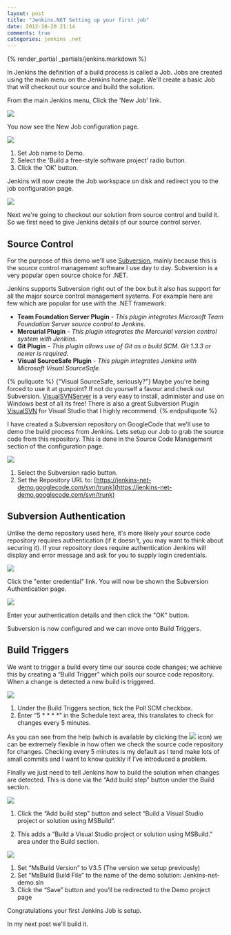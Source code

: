```yaml
---
layout: post
title: "Jenkins.NET Setting up your first job"
date: 2012-10-20 21:14
comments: true
categories: jenkins .net
---
```

{% render_partial _partials/jenkins.markdown %}

In Jenkins the definition of a build process is called a Job. Jobs are created
using the main menu on the Jenkins home page. We'll create a basic Job that
will checkout our source and build the solution.

From the main Jenkins menu, Click the 'New Job' link.

![](/images/jenkins-net/ch04/04-00-new-job.png)

You now see the New Job configuration page.

![](/images/jenkins-net/ch04/04-01-new-job-page.png)

1. Set Job name to Demo.
2. Select the 'Build a free-style software project' radio button.
3. Click the 'OK' button.

Jenkins will now create the Job workspace on disk and redirect you to the job
configuration page.

![](/images/jenkins-net/ch04/04-02-job-config.png)

Next we're going to checkout our solution from source control and build it.  So
we first need to give Jenkins details of our source control server.

## Source Control

For the purpose of this demo we'll use
[Subversion](http://subversion.apache.org/), mainly because this is the source
control management software I use day to day. Subversion is a very popular open
source choice for .NET.

Jenkins supports Subversion right out of the box but it also has support for
all the major source control management systems. For example here are few which
are popular for use with the .NET framework:


* **Team Foundation Server Plugin** - _This plugin integrates Microsoft Team
  Foundation Server source control to Jenkins._
* **Mercurial Plugin** - _This plugin integrates the Mercurial version control
  system with Jenkins._
* **Git Plugin** - _This plugin allows use of Git as a build SCM. Git 1.3.3 or
  newer is required._
* **Visual SourceSafe Plugin** - _This plugin integrates Jenkins with Microsoft
  Visual SourceSafe._

{% pullquote %}
{"Visual SourceSafe, seriously?"} Maybe you're being forced to use it at gunpoint? If not do yourself a favour
and check out Subversion.
[VisualSVNServer](http://www.visualsvn.com/server/download/) is a very easy to
install, administer and use on Windows best of all its free! There is also a
great Subversion Plugin
[VisualSVN](http://www.visualsvn.com/visualsvn/download/) for Visual Studio
that I highly recommend.
{% endpullquote %}

I have created a Subversion repository on GoogleCode that we'll use to demo the
build process from Jenkins. Lets setup our Job to grab the source code from
this repository. This is done in the Source Code Management section of the
configuration page.

![](/images/jenkins-net/ch04/04-03-source-code.png)

1. Select the Subversion radio button.
2. Set the Repository URL to: [https://jenkins-net-demo.googlecode.com/svn/trunk](https://jenkins-net-demo.googlecode.com/svn/trunk)

## Subversion Authentication

Unlike the demo repository used here, it's more likely your source code
repository requires authentication (if it doesn't, you may want to think about
securing it). If your repository does require authentication Jenkins will
display and error message and ask for you to supply login credentials.

![](/images/jenkins-net/ch04/04-04-subversion-authentication.png)

Click the "enter credential" link. You will now be shown the Subversion
Authentication page.

![](/images/jenkins-net/ch04/04-05-subversion-authentication-page.png)

Enter your authentication details and then click the "OK" button.

Subversion is now configured and we can move onto Build Triggers.

## Build Triggers

We want to trigger a build every time our source code changes; we achieve this
by creating a “Build Trigger” which polls our source code repository. When a
change is detected a new build is triggered.

![](/images/jenkins-net/ch04/build-trigger.png)

1. Under the Build Triggers section, tick the Poll SCM checkbox.
2. Enter “5 * * * *” in the Schedule text area, this translates to check for changes every 5
minutes.

As you can see from the help (which is available by clicking the
![](/images/jenkins-net/ch04/question.png) icon) we can be extremely flexible
in how often we check the source code repository for changes. Checking every 5
minutes is my default as I tend make lots of small commits and I want to know
quickly if I’ve introduced a problem.

Finally we just need to tell Jenkins how to build the solution when changes are
detected. This is done via the “Add build step” button under the Build section.

![](/images/jenkins-net/ch04/add-build-step.png)

1. Click the “Add build step” button and select “Build a Visual Studio project or solution using MSBuild”.

2. This adds a “Build a Visual Studio project or solution using MSBuild.” area under the Build section.

![](/images/jenkins-net/ch04/build.png)

1. Set “MsBuild Version” to V3.5 (The version we setup previously)
2. Set “MsBuild Build File” to the name of the demo solution: Jenkins-net-demo.sln
3. Click the “Save” button and you’ll be redirected to the Demo project page

Congratulations your first Jenkins Job is setup.

In my next post we'll build it.
